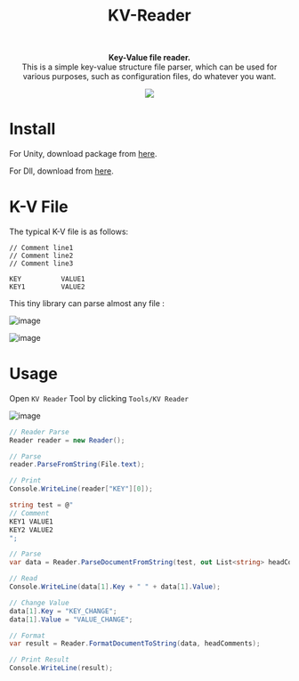 <p align="center">
<h1 align="center"><b>KV-Reader</b></h1>
<br>
</p>

<p align="center">
<b>Key-Value file reader.</b>
<br>
This is a simple key-value structure file parser, which can be used for various purposes, such as configuration files, do whatever you want.
</p>

<p align="center">
<img src="https://github.com/user-attachments/assets/4194df4d-805c-434e-9a7b-b1b1d86714ad">
</p>

# Install
For Unity, download package from [here](https://github.com/Shaun-Fong/KV-Reader/releases/latest/download/com.shaunfong.kvreader.unitypackage).

For Dll, download from [here](https://github.com/Shaun-Fong/KV-Reader/releases/latest/download/ShaunFong.KVReader.dll).

# K-V File

The typical K-V file is as follows:

```
// Comment line1
// Comment line2
// Comment line3

KEY          VALUE1
KEY1         VALUE2
```

This tiny library can parse almost any file :

![image](https://github.com/user-attachments/assets/e21f8b58-6624-4b88-9f17-2cfd9183a4ef)

![image](https://github.com/user-attachments/assets/0c24fe55-6bb6-4418-a07e-0f1f55d6c07d)


# Usage

Open `KV Reader` Tool by clicking `Tools/KV Reader`

![image](https://github.com/user-attachments/assets/11567ebe-f3f5-4e98-a90b-d5ef9d8b3c96)


``` C#
// Reader Parse
Reader reader = new Reader();

// Parse
reader.ParseFromString(File.text);

// Print
Console.WriteLine(reader["KEY"][0]);
```

``` C#
string test = @"
// Comment
KEY1 VALUE1
KEY2 VALUE2
";

// Parse
var data = Reader.ParseDocumentFromString(test, out List<string> headComments);

// Read
Console.WriteLine(data[1].Key + " " + data[1].Value);

// Change Value
data[1].Key = "KEY_CHANGE";
data[1].Value = "VALUE_CHANGE";

// Format
var result = Reader.FormatDocumentToString(data, headComments);

// Print Result
Console.WriteLine(result);
```
